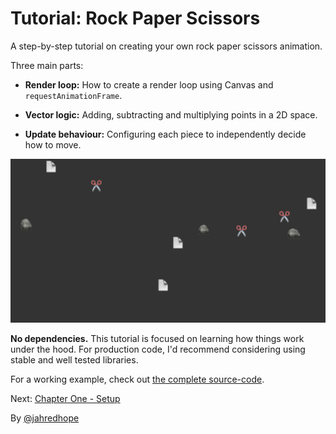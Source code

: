 # Tutorial: Rock Paper Scissors

A step-by-step tutorial on creating your own rock paper scissors animation.

Three main parts:

- **Render loop:** How to create a render loop using Canvas and `requestAnimationFrame`.

- **Vector logic:** Adding, subtracting and multiplying points in a 2D space.

- **Update behaviour:** Configuring each piece to independently decide how to move.

![Example screenshot](./rock-paper-scissors-example.png)

**No dependencies.** This tutorial is focused on learning how things work under the hood. For production code, I'd recommend considering using stable and well tested libraries.

For a working example, check out [the complete source-code](./example/src/main.ts).

Next: [Chapter One - Setup](./One-Setup.md)

By [@jahredhope](https://jahred.me/)
